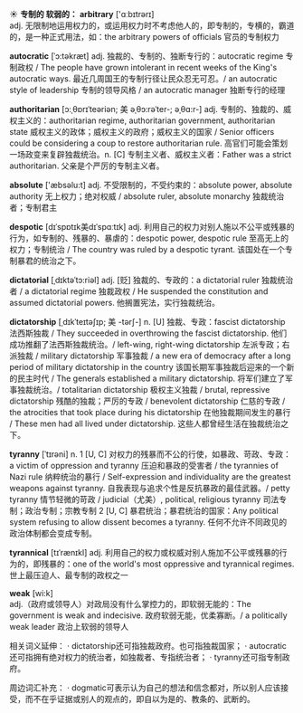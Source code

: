 ☀ <span class="category">**专制的 软弱的：**</span>
<span class="vocabulary">**arbitrary**</span> ['ɑːbɪtrərɪ]  
<span class="definition">adj. 无限制地运用权力的，或运用权力时不考虑他人的，即专制的，专横的，霸道的，是一种正式用法，如：</span>the arbitrary powers of officials 官员的专制权力
           
<span class="vocabulary">**autocratic**</span> [ˈɔ:təkræt]
<span class="definition">adj. 独裁的、专制的、独断专行的：</span>autocratic regime 专制政权 / The people have grown intolerant in recent weeks of the King's autocratic ways. 最近几周国王的专制行径让民众忍无可忍。/ an autocratic style of leadership 专制的领导风格 / an autocratic manager 独断专行的经理
           
<span class="vocabulary">**authoritarian**</span> [ɔ:ˌθɒrɪˈteəriən; 美 əˌθɔ:rəˈter-; əˌθɑ:r-]
<span class="definition">adj. 专制的、独裁的、威权主义的：</span>authoritarian regime, authoritarian government, authoritarian state 威权主义的政体；威权主义的政府；威权主义的国家 / Senior officers could be considering a coup to restore authoritarian rule. 高官们可能会策划一场政变来复辟独裁统治。<span class="definition">n. [C] 专制主义者、威权主义者：</span>Father was a strict authoritarian. 父亲是个严厉的专制主义者。

<span class="vocabulary">**absolute**</span> ['æbsəlu:t] 
<span class="definition">adj. 不受限制的，不受约束的：</span>absolute power, absolute authority 无上权力；绝对权威 / absolute ruler, absolute monarchy 独裁统治者；专制君主
           
<span class="vocabulary">**despotic**</span> [dɪˈspɒtɪk美dɪˈspɑːtɪk]
<span class="definition">adj. 利用自己的权力对别人施以不公平或残暴的行为，如专制的、残暴的、暴虐的：</span>despotic power, despotic rule 至高无上的权力；专制统治 / The country was ruled by a despotic tyrant. 该国处在一个专制暴君的统治之下。
           
<span class="vocabulary">**dictatorial**</span> [ˌdɪktəˈtɔ:riəl]
<span class="definition">adj. [贬] 独裁的、专政的：</span>a dictatorial ruler 独裁统治者 / a dictatorial regime 独裁政权 / He suspended the constitution and assumed dictatorial powers. 他搁置宪法，实行独裁统治。
                      
<span class="vocabulary">**dictatorship**</span> [ˌdɪkˈteɪtəʃɪp; 美 -tərʃ-]
<span class="definition">n. [U] 独裁、专政：</span>fascist dictatorship 法西斯独裁 / They succeeded in overthrowing the fascist dictatorship. 他们成功推翻了法西斯独裁统治。/ left-wing, right-wing dictatorship 左派专政；右派独裁 / military dictatorship 军事独裁 / a new era of democracy after a long period of military dictatorship in the country 该国长期军事独裁后迎来的一个新的民主时代 / The generals established a military dictatorship. 将军们建立了军事独裁统治。/ totalitarian dictatorship 极权主义独裁 / brutal, repressive dictatorship 残酷的独裁；严厉的专政 / benevolent dictatorship 仁慈的专政 / the atrocities that took place during his dictatorship 在他独裁期间发生的暴行 / These men had all lived under dictatorship. 这些人都曾经生活在独裁统治之下。
           
<span class="vocabulary">**tyranny**</span> [ˈtɪrəni]
<span class="definition">n. 1 [U, C] 对权力的残暴而不公的行使，如暴政、苛政、专政：</span>a victim of oppression and tyranny 压迫和暴政的受害者 / the tyrannies of Nazi rule 纳粹统治的暴行 / Self-expression and individuality are the greatest weapons against tyranny. 自我表现与追求个性是反抗暴政的最佳武器。/ petty tyranny 情节轻微的苛政 / judicial（尤美）, political, religious tyranny 司法专制；政治专制；宗教专制 <span class="definition">2 [U, C] 暴君统治；暴君统治的国家：</span>Any political system refusing to allow dissent becomes a tyranny. 任何不允许不同政见的政治体制都会变成专制。

<span class="vocabulary">**tyrannical**</span> [tɪˈrænɪkl]
<span class="definition">adj. 利用自己的权力或权威对别人施加不公平或残暴的行为的，即残暴的：</span>one of the world's most oppressive and tyrannical regimes. 世上最压迫人、最专制的政权之一

<span class="vocabulary">**weak**</span> [wi:k]  
<span class="definition">adj.（政府或领导人）对政局没有什么掌控力的，即软弱无能的：</span>The government is weak and indecisive. 政府软弱无能，优柔寡断。/ a politically weak leader 政治上软弱的领导人

相关词义延伸：
· dictatorship还可指独裁政府。也可指独裁国家；
· autocratic还可指拥有绝对权力的统治者，如独裁者、专指统治者；
· tyranny还可指专制政府。

周边词汇补充：
· dogmatic可表示认为自己的想法和信念都对，所以别人应该接受，而不在乎证据或别人的观点的，即自以为是的、教条的、武断的。



